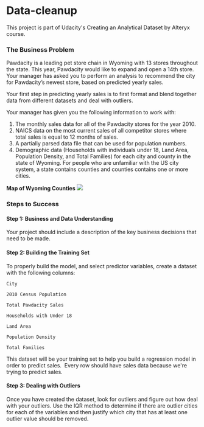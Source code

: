 # Data-cleanup
This project is part of Udacity's Creating an Analytical Dataset by Alteryx course.

### The Business Problem

Pawdacity is a leading pet store chain in Wyoming with 13 stores throughout the state. This year, Pawdacity would like to expand and open 
a 14th store. Your manager has asked you to perform an analysis to recommend the city for 
Pawdacity’s newest store, based on predicted yearly sales.

Your first step in predicting yearly sales is to first format and blend together data from different datasets and deal with outliers.

Your manager has given you the following information to work with:

1. The monthly sales data for all of the Pawdacity stores for the year 2010.
2. NAICS data on the most current sales of all competitor stores where total sales is equal to 12 months of sales.
3. A partially parsed data file that can be used for population numbers.
4. Demographic data (Households with individuals under 18, Land Area, Population Density, and Total Families) for each city and county in the state of Wyoming. For people who are unfamiliar with the US city system, a state contains counties and counties contains one or more cities.

**Map of Wyoming Counties**
![](https://github.com/kartik-chandna/Data-cleanup/blob/master/wyoming-county-map.gif)

### Steps to Success

#### Step 1: Business and Data Understanding

Your project should include a description of the key business decisions that need to be made.

#### Step 2: Building the Training Set

To properly build the model, and select predictor variables, create a dataset with the following columns:

`City`

`2010 Census Population`  

`Total Pawdacity Sales`

`Households with Under 18`  

`Land Area`

`Population Density`  

`Total Families`

This dataset will be your training set to help you build a regression model in order to predict sales.  Every row should have sales data because we're trying to predict sales.

#### Step 3: Dealing with Outliers

Once you have created the dataset, look for outliers and figure out how deal with your outliers. Use the IQR method to determine if there are outlier cities for each of the variables and then justify which city that has at least one outlier value should be removed.
